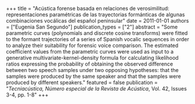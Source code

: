 +++
title = "Acústica forense basada en relaciones de verosimilitud: representaciones paramétricas de las trayectorias formánticas de algunas combinaciones vocálicas del español peninsular"
date = 2011-01-01
authors = ["Eugenia San Segundo"]
publication_types = ["2"]
abstract = "Some parametric curves (polynomials and discrete cosine transforms) were fitted to the formant trajectories of a series of Spanish vocalic sequences in order to analyze their suitability for forensic voice comparison. The estimated coefficient values from the parametric curves were used as input to a generative multivariate-kernel-density formula for calculating likelihood ratios expressing the probability of obtaining the observed difference between two speech samples under two opposing hypotheses: that the samples were produced by the same speaker and that the samples were produced by different speakers."
featured = false
publication = "*Tecniacústica, Número especial de la Revista de Acústica*, Vol. 42, Issues 3-4, pp. 1-8"
+++

